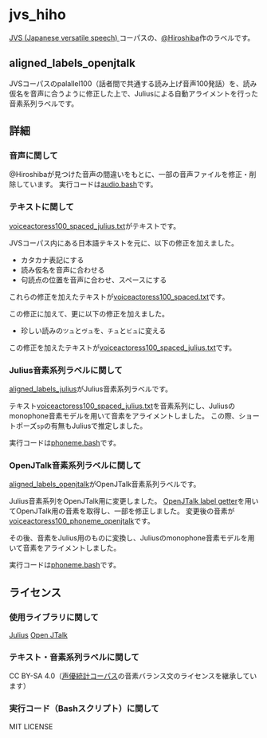 # jvs_hiho
[JVS (Japanese versatile speech) ](https://sites.google.com/site/shinnosuketakamichi/research-topics/jvs_corpus)コーパスの、[@Hiroshiba](http://github.com/Hiroshiba)作のラベルです。

## aligned_labels_openjtalk
JVSコーパスのpalallel100（話者間で共通する読み上げ音声100発話）を、読み仮名を音声に合うように修正した上で、Juliusによる自動アライメントを行った音素系列ラベルです。

## 詳細
### 音声に関して
@Hiroshibaが見つけた音声の間違いをもとに、一部の音声ファイルを修正・削除しています。
実行コードは[audio.bash](./audio.bash)です。

### テキストに関して
[voiceactoress100_spaced_julius.txt](./voiceactoress100_spaced_julius.txt)がテキストです。

JVSコーパス内にある日本語テキストを元に、以下の修正を加えました。

* カタカナ表記にする
* 読み仮名を音声に合わせる
* 句読点の位置を音声に合わせ、スペースにする

これらの修正を加えたテキストが[voiceactoress100_spaced.txt](voiceactoress100_spaced.txt)です。

この修正に加えて、更に以下の修正を加えました。

* 珍しい読みの`ツュ`と`ヴュ`を、`チュ`と`ビュ`に変える

この修正を加えたテキストが[voiceactoress100_spaced_julius.txt](voiceactoress100_spaced_julius.txt)です。

### Julius音素系列ラベルに関して
[aligned_labels_julius](./aligned_labels_julius/)がJulius音素系列ラベルです。

テキスト[voiceactoress100_spaced_julius.txt](voiceactoress100_spaced_julius.txt)を音素系列にし、Juliusのmonophone音素モデルを用いて音素をアライメントしました。
この際、ショートポーズ`sp`の有無もJuliusで推定しました。

実行コードは[phoneme.bash](./phoneme.bash)です。

### OpenJTalk音素系列ラベルに関して
[aligned_labels_openjtalk](./aligned_labels_openjtalk/)がOpenJTalk音素系列ラベルです。

Julius音素系列をOpenJTalk用に変更しました。
[OpenJTalk label getter](https://github.com/Hiroshiba/openjtalk-label-getter/tree/6435aa49dcfc9b06160f61552043a9a01ab9f359)を用いてOpenJTalk用の音素を取得し、一部を修正しました。
変更後の音素が[voiceactoress100_phoneme_openjtalk](voiceactoress100_phoneme_openjtalk.txt)です。

その後、音素をJulius用のものに変換し、Juliusのmonophone音素モデルを用いて音素をアライメントしました。

実行コードは[phoneme.bash](./phoneme.bash)です。

## ライセンス
### 使用ライブラリに関して
[Julius](https://github.com/julius-speech/julius)
[Open JTalk](http://open-jtalk.sourceforge.net/)

### テキスト・音素系列ラベルに関して
CC BY-SA 4.0（[声優統計コーパス](https://voice-statistics.github.io/)の音素バランス文のライセンスを継承しています）

### 実行コード（Bashスクリプト）に関して
MIT LICENSE

